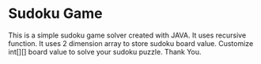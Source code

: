 # Sudoku Game
This is a simple sudoku game solver created with JAVA.
It uses recursive function.
It uses 2 dimension array to store sudoku board value.
Customize int[][] board value to solve your sudoku puzzle.
Thank You.
